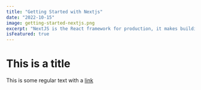 ```yaml
---
title: "Getting Started with Nextjs"
date: "2022-10-15"
image: getting-started-nextjs.png
excerpt: "NextJS is the React framework for production, it makes building fullstack React apps and sites a breeze and ships with built-in SSR."
isFeatured: true
---
```


# This is a title

This is some regular text with a [link](https://google.com)
